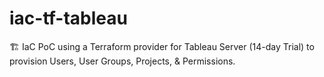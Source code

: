 # iac-tf-tableau
🏗️ IaC PoC using a Terraform provider for Tableau Server (14-day Trial) to provision Users, User Groups, Projects, &amp; Permissions.
